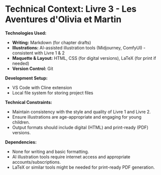 # Technical Context: Livre 3 - Les Aventures d'Olivia et Martin

**Technologies Used:**

*   **Writing:** Markdown (for chapter drafts)
*   **Illustrations:** AI-assisted illustration tools (Midjourney, ComfyUI) - consistent with Livre 1 & 2
*   **Maquette & Layout:** HTML, CSS (for digital versions), LaTeX (for print if needed)
*   **Version Control:** Git

**Development Setup:**

*   VS Code with Cline extension
*   Local file system for storing project files

**Technical Constraints:**

*   Maintain consistency with the style and quality of Livre 1 and Livre 2.
*   Ensure illustrations are age-appropriate and engaging for young children.
*   Output formats should include digital (HTML) and print-ready (PDF) versions.

**Dependencies:**

*   None for writing and basic formatting.
*   AI illustration tools require internet access and appropriate accounts/subscriptions.
*   LaTeX or similar tools might be needed for print-ready PDF generation.